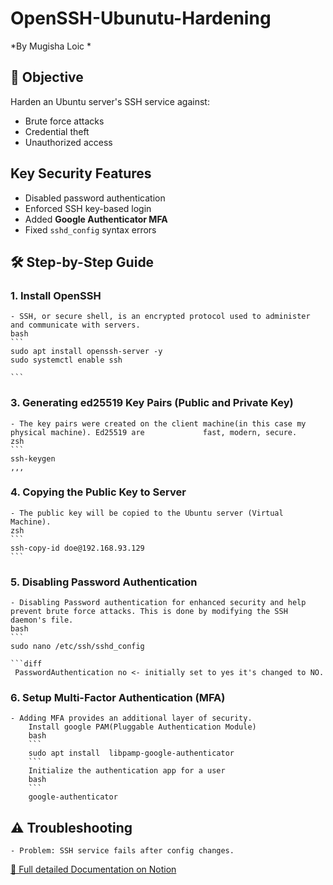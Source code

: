 # OpenSSH-Ubunutu-Hardening  
*By Mugisha Loic *

## 🎯 Objective  
Harden an Ubuntu server's SSH service against:  
- Brute force attacks  
- Credential theft  
- Unauthorized access  

##  Key Security Features  
- Disabled password authentication  
- Enforced SSH key-based login  
- Added **Google Authenticator MFA**  
- Fixed `sshd_config` syntax errors  

## 🛠️ Step-by-Step Guide  

### 1. Install OpenSSH  
    - SSH, or secure shell, is an encrypted protocol used to administer and communicate with servers.
    bash
    ```
    sudo apt install openssh-server -y
    sudo systemctl enable ssh
    
    ```
    
### 3. Generating ed25519 Key Pairs (Public and Private Key)  
    - The key pairs were created on the client machine(in this case my physical machine). Ed25519 are             fast, modern, secure.
    zsh
    ```
    ssh-keygen
    ,,,
    
### 4. Copying the Public Key to Server 
    - The public key will be copied to the Ubuntu server (Virtual Machine).
    zsh
    ```
    ssh-copy-id doe@192.168.93.129
    ```
### 5. Disabling Password Authentication
    - Disabling Password authentication for enhanced security and help prevent brute force attacks. This is done by modifying the SSH daemon's file.
    bash
    ```
    sudo nano /etc/ssh/sshd_config
    
    ```diff
     PasswordAuthentication no <- initially set to yes it's changed to NO.
    
### 6. Setup Multi-Factor Authentication (MFA)
    - Adding MFA provides an additional layer of security.
        Install google PAM(Pluggable Authentication Module)
        bash
        ```
        sudo apt install  libpamp-google-authenticator
        ```
        Initialize the authentication app for a user
        bash
        ```
        google-authenticator
## ⚠️ Troubleshooting  
    - Problem: SSH service fails after config changes.

[📖 Full detailed Documentation on Notion](https://1xVBQ0.short.gy/Server-Hardening)  
